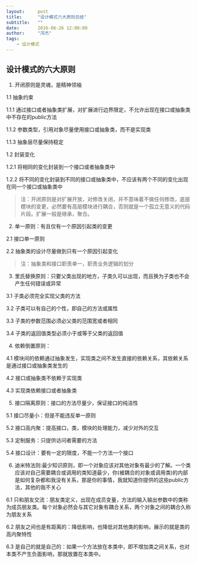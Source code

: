 ```yaml
---
layout:     post
title:      "设计模式六大原则总结"
subtitle:   ""
date:       2016-06-26 12:00:00
author:     "鸿杰"
tags:
    - 设计模式
---
```



## 设计模式的六大原则

<!-- 1. 开闭原则
2. 单一原则
3. 里氏替换原则
4. 依赖倒置原则
5. 接口分离原则
6. 迪米特法则 -->

1. 开闭原则是灵魂，是精神领袖

1.1 抽象约束

1.1.1 通过接口或者抽象类扩展，对扩展进行边界限定，不允许出现在接口或抽象类中不存在的public方法

1.1.2 参数类型，引用对象尽量使用接口或抽象类，而不是实现类

1.1.3 抽象层尽量保持稳定

1.2 封装变化

1.2.1 将相同的变化封装到一个接口或者抽象类中

1.2.2 将不同的变化封装到不同的接口或抽象类中，不应该有两个不同的变化出现在同一个接口或抽象类中

> 注：开闭原则是对扩展开放，对修改关闭，并不意味着不做任何修改，底层模块的变更，必然要有高层模块进行耦合，否则就是一个孤立无意义的代码片段。扩展一般是继承，聚合。

2. 单一原则：有且仅有一个原因引起类的变更

2.1 接口单一原则

2.2 抽象类的设计尽量做到只有一个原因引起变化

> 注：抽象类和接口职责单一，职责业务逻辑的划分

3. 里氏替换原则：只要父类出现的地方，子类久可以出现，而且换为子类也不会产生任何错误或异常

3.1 子类必须完全实现父类的方法

3.2 子类可以有自己的个性，即自己的方法或属性

3.3 子类的参数范围必须必父类的范围宽或者相同

3.4 子类的返回值类型必须小于或等于父类的返回值

4. 依赖倒置原则：

4.1 模块间的依赖通过抽象发生，实现类之间不发生直接的依赖关系，其依赖关系是通过接口或抽象类发生的

4.2 接口或抽象类不依赖于实现类

4.3 实现类依赖接口或者抽象类

5. 接口隔离原则：接口的方法尽量少，保证接口的纯洁性

5.1 接口尽量小：但是不能违反单一原则

5.2 接口高内聚：提高接口，类，模块的处理能力，减少对外的交互

5.3 定制服务：只提供访问者需要的方法

5.4 接口设计：要有一定的限度，不能一个方法一个接口

6. 迪米特法则:最少知识原则，即一个对象应该对其他对象有最少的了解。一个类应该对自己需要耦合或调用的类知道最少，你(被耦合的对象或调用类)的内部是如何复杂都和我没有关系，那是你的事情，我就知道你提供的这些public方法，其他的我不关心

6.1 只和朋友交流：朋友类定义，出现在成员变量，方法的输入输出参数中的类称为成员朋友类。每个对象必然会与其它对象有耦合关系，两个对象之间的耦合久称为朋友关系

6.2 朋友之间也是有距离的：降低影响，也降低对其他类的影响，展示的就是类的高内聚特性

6.3 是自己的就是自己的：如果一个方法放在本类中，即不增加类之间关系，也对本类不产生负面影响，那就放置在本类中。